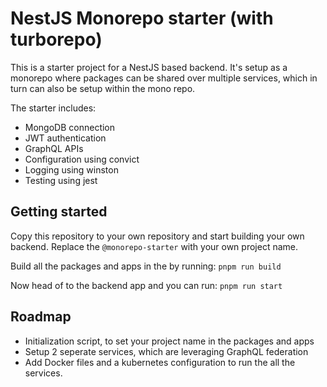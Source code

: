 # NestJS Monorepo starter (with turborepo)

This is a starter project for a NestJS based backend. It's setup as a monorepo where packages can be shared over multiple services, which in turn can also be setup within the mono repo.

The starter includes:
- MongoDB connection
- JWT authentication
- GraphQL APIs
- Configuration using convict
- Logging using winston
- Testing using jest

## Getting started

Copy this repository to your own repository and start building your own backend. Replace the `@monorepo-starter` with your own project name.

Build all the packages and apps in the by running: `pnpm run build`

Now head of to the backend app and you can run: `pnpm run start`

## Roadmap

- Initialization script, to set your project name in the packages and apps
- Setup 2 seperate services, which are leveraging GraphQL federation
- Add Docker files and a kubernetes configuration to run the all the services.
